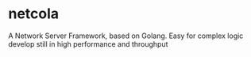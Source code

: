 # netcola
A Network Server Framework, based on Golang. Easy for complex logic develop still in high performance and throughput
